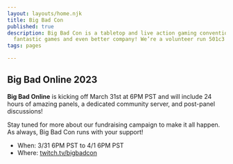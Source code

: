 ```yaml
---
layout: layouts/home.njk
title: Big Bad Con
published: true
description: Big Bad Con is a tabletop and live action gaming convention featuring
  fantastic games and even better company! We’re a volunteer run 501c3 non-profit!
tags: pages

---
```

## Big Bad Online 2023

**Big Bad Online** is kicking off March 31st at 6PM PST and will include 24 hours of amazing panels, a dedicated community server, and post-panel discussions!

Stay tuned for more about our fundraising campaign to make it all happen. As always, Big Bad Con runs with your support!

* When: 3/31 6PM PST to 4/1 6PM PST
* Where: [twitch.tv/bigbadcon](https://www.twitch.tv/bigbadcon "https://www.twitch.tv/bigbadcon")